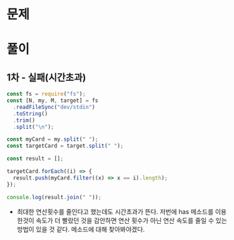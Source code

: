 # 문제

# 풀이

## 1차 - 실패(시간초과)

```javascript
const fs = require("fs");
const [N, my, M, target] = fs
  .readFileSync("dev/stdin")
  .toString()
  .trim()
  .split("\n");

const myCard = my.split(" ");
const targetCard = target.split(" ");

const result = [];

targetCard.forEach((i) => {
  result.push(myCard.filter((x) => x == i).length);
});

console.log(result.join(" "));
```

- 최대한 연산횟수를 줄인다고 했는데도 시간초과가 뜬다. 저번에 has 메소드를 이용한것이 속도가 더 빨랐던 것을 감안하면 연산 횟수가 아닌 연산 속도를 줄일 수 있는 방법이 있을 것 같다. 메소드에 대해 찾아봐야겠다.
